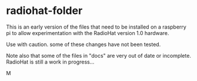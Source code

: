 # radiohat-folder

This is an early version of the files that need to be installed on a raspberry pi to allow experimentation with the RadioHat version 1.0 hardware.

Use with caution. some of these changes have not been tested.

Note also that some of the files in "docs" are very out of date or incomplete. RadioHat is still a work in progress...

M

